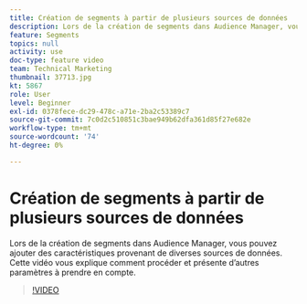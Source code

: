 ```yaml
---
title: Création de segments à partir de plusieurs sources de données
description: Lors de la création de segments dans Audience Manager, vous pouvez ajouter des caractéristiques provenant de diverses sources de données. Cette vidéo vous explique comment procéder et présente d’autres paramètres à prendre en compte.
feature: Segments
topics: null
activity: use
doc-type: feature video
team: Technical Marketing
thumbnail: 37713.jpg
kt: 5867
role: User
level: Beginner
exl-id: 0378fece-dc29-478c-a71e-2ba2c53389c7
source-git-commit: 7c0d2c510851c3bae949b62dfa361d85f27e682e
workflow-type: tm+mt
source-wordcount: '74'
ht-degree: 0%

---
```


# Création de segments à partir de plusieurs sources de données

Lors de la création de segments dans Audience Manager, vous pouvez ajouter des caractéristiques provenant de diverses sources de données. Cette vidéo vous explique comment procéder et présente d’autres paramètres à prendre en compte.

>[!VIDEO](https://video.tv.adobe.com/v/37713/?quality=12&learn=on)
